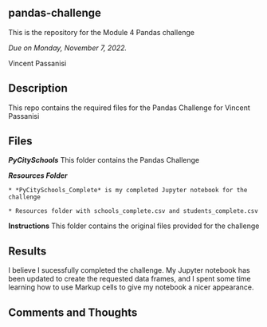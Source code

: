 ## pandas-challenge

This is the repository for the Module 4 Pandas challenge

*Due on Monday, November 7, 2022.*

Vincent Passanisi

## **Description**

This repo contains the required files for the Pandas Challenge for Vincent Passanisi

## **Files**

***PyCitySchools*** This folder contains the Pandas Challenge

   ***Resources Folder***

    * *PyCitySchools_Complete* is my completed Jupyter notebook for the challenge

    * Resources folder with schools_complete.csv and students_complete.csv


**Instructions** This folder contains the original files provided for the challenge

## **Results**

I believe I sucessfully completed the challenge. My Jupyter notebook has been updated to create the requested data frames, and I spent some time learning how to use Markup cells to give my notebook a nicer appearance.

## **Comments and Thoughts**



